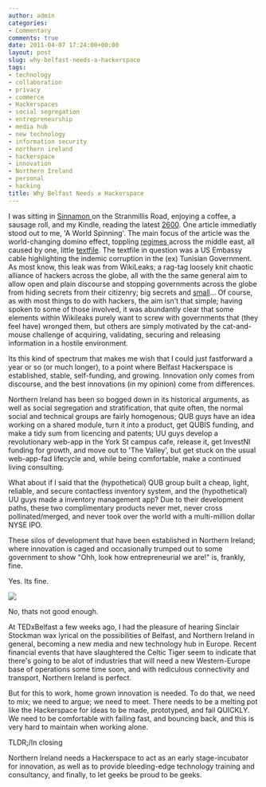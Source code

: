 ```yaml
---
author: admin
categories:
- Commentary
comments: true
date: 2011-04-07 17:24:08+00:00
layout: post
slug: why-belfast-needs-a-hackerspace
tags:
- technology
- collaboration
- privacy
- commerce
- Hackerspaces
- social segregation
- entrepreneurship
- media hub
- new technology
- information security
- northern ireland
- hackerspace
- innovation
- Northern Ireland
- personal
- hacking
title: Why Belfast Needs a Hackerspace
---
```



I was sitting in [Sinnamon ](http://lookaly.com/p/sinnamon-coffee-belfast/)on the Stranmillis Road, enjoying a coffee, a sausage roll, and my Kindle, reading the latest [2600](http://www.amazon.co.uk/2600-Magazine-Hacker-Quarterly-Digital/dp/B004GB1WF6/ref=sr_1_1?ie=UTF8&m=A3TVV12T0I6NSM&s=digital-text&qid=1302194871&sr=1-1). One article immediatly stood out to me, 'A World Spinning'. The main focus of the article was the world-changing domino effect, toppling [regimes ](http://armiesofliberation.com/archives/2011/01/27/regime-change-in-tunisia-protests-in-egypt-trigger-yemen-demonstrations-in-sanaa-taiz-and-aden/)across the middle east, all caused by one, little [textfile](http://middleeast.about.com/od/tunisia/a/tunisia-corruption-wikileaks.htm). The textfile in question was a US Embassy cable highlighting the indemic corruption in the (ex) Tunisian Government. As most know, this leak was from WikiLeaks; a rag-tag loosely knit chaotic alliance of hackers across the globe, all with the the same general aim to allow open and plain discourse and stopping governments across the globe from hiding secrets from their citizenry; big secrets and [small](http://www.bbc.co.uk/news/technology-12731312)...
 Of course, as with most things to do with hackers, the aim isn't that simple; having spoken to some of those involved, it was abundantly clear that some elements within Wikileaks purely want to screw with governments that (they feel have) wronged them, but others are simply motivated by the cat-and-mouse challenge of acquiring, validating, securing and releasing information in a hostile environment.

 Its this kind of spectrum that makes me wish that I could just fastforward a year or so (or much longer), to a point where Belfast Hackerspace is established, stable, self-funding, and growing. Innovation only comes from discourse, and the best innovations (in my opinion) come from differences.

Northern Ireland has been so bogged down in its historical arguments, as well as social segregation and stratification, that quite often, the normal social and technical groups are fairly homogenous; QUB guys have an idea working on a shared module, turn it into a product, get QUBIS funding, and make a tidy sum from licencing and patents; UU guys develop a revolutionary web-app in the York St campus cafe, release it, get InvestNI funding for growth, and move out to 'The Valley', but get stuck on the usual web-app-fad lifecycle and, while being comfortable, make a continued living consulting.

 What about if I said that the (hypothetical) QUB group built a cheap, light, reliable, and secure contactless inventory system, and the (hypothetical) UU guys made a  inventory management app? Due to their development paths, these two complimentary products never met, never cross pollinated/merged, and never took over the world with a multi-million dollar NYSE IPO.

 These silos of development that have been established in Northern Ireland; where innovation is caged and occasionally trumped out to some government to show "Ohh, look how entrepreneurial we are!" is, frankly, fine.

Yes. Its fine.

![](http://images.cheezburger.com/completestore/2009/11/29/129040101994950442.jpg)

 No, thats not good enough.

 At TEDxBelfast a few weeks ago, I had the pleasure of hearing Sinclair Stockman wax lyrical on the possibilities of Belfast, and Northern Ireland in general, becoming a new media and new technology hub in Europe. Recent financial events that have slaughtered the Celtic Tiger seem to indicate that there's going to be alot of industries that will need a new Western-Europe base of operations some time soon, and with rediculous connectivity and transport, Northern Ireland is perfect.

 But for this to work, home grown innovation is needed. To do that, we need to mix; we need to argue; we need to meet. There needs to be a melting pot like the Hackerspace for ideas to be made, prototyped, and fail QUICKLY. We need to be comfortable with failing fast, and bouncing back, and this is very hard to maintain when working alone.

 TLDR;/In closing

 Northern Ireland needs a Hackerspace to act as an early stage-incubator for innovation, as well as to provide bleeding-edge technology training and consultancy, and finally, to let geeks be proud to be geeks.
